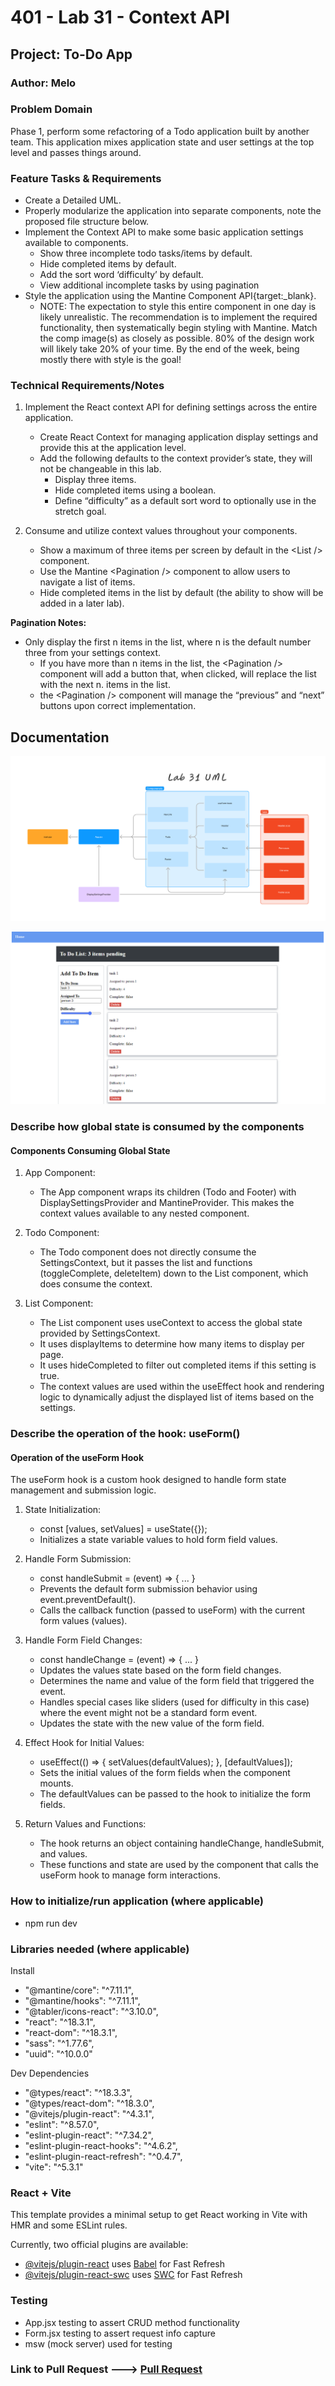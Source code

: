# 401 - Lab 31 - Context API

## Project: To-Do App

### Author: Melo

### Problem Domain

Phase 1, perform some refactoring of a Todo application built by another team. This application mixes application state and user settings at the top level and passes things around.

### Feature Tasks & Requirements

* Create a Detailed UML.
* Properly modularize the application into separate components, note the proposed file structure below.
* Implement the Context API to make some basic application settings available to components.
  * Show three incomplete todo tasks/items by default.
  * Hide completed items by default.
  * Add the sort word ‘difficulty’ by default.
  * View additional incomplete tasks by using pagination
* Style the application using the Mantine Component API{target:_blank}.
  * NOTE: The expectation to style this entire component in one day is likely unrealistic. The recommendation is to implement the required functionality, then systematically begin styling with Mantine. Match the comp image(s) as closely as possible. 80% of the design work will likely take 20% of your time. By the end of the week, being mostly there with style is the goal!

### Technical Requirements/Notes

1. Implement the React context API for defining settings across the entire application.

    * Create React Context for managing application display settings and provide this at the application level.
    * Add the following defaults to the context provider’s state, they will not be changeable in this lab.
      * Display three items.
      * Hide completed items using a boolean.
      * Define “difficulty” as a default sort word to optionally use in the stretch goal.

2. Consume and utilize context values throughout your components.

    * Show a maximum of three items per screen by default in the \<List /> component.
    * Use the Mantine \<Pagination /> component to allow users to navigate a list of items.
    * Hide completed items in the list by default (the ability to show will be added in a later lab).

**Pagination Notes:**

* Only display the first n items in the list, where n is the default number three from your settings context.
  * If you have more than n items in the list, the \<Pagination /> component will add a button that, when clicked, will replace the list with the next n. items in the list.
  * the \<Pagination /> component will manage the “previous” and “next” buttons upon correct implementation.

## Documentation

![UML](./assets/UML.png)

![Screenshot](./assets/screenshotLab31.png)

### Describe how global state is consumed by the components

#### Components Consuming Global State

1. App Component:

    * The App component wraps its children (Todo and Footer) with DisplaySettingsProvider and MantineProvider. This makes the context values available to any nested component.

2. Todo Component:

    * The Todo component does not directly consume the SettingsContext, but it passes the list and functions (toggleComplete, deleteItem) down to the List component, which does consume the context.

3. List Component:

    * The List component uses useContext to access the global state provided by SettingsContext.
    * It uses displayItems to determine how many items to display per page.
    * It uses hideCompleted to filter out completed items if this setting is true.
    * The context values are used within the useEffect hook and rendering logic to dynamically adjust the displayed list of items based on the settings.

### Describe the operation of the hook: useForm()

#### Operation of the useForm Hook

The useForm hook is a custom hook designed to handle form state management and submission logic.

1. State Initialization:

    * const [values, setValues] = useState({});
    * Initializes a state variable values to hold form field values.

2. Handle Form Submission:

    * const handleSubmit = (event) => { ... }
    * Prevents the default form submission behavior using event.preventDefault().
    * Calls the callback function (passed to useForm) with the current form values (values).

3. Handle Form Field Changes:

    * const handleChange = (event) => { ... }
    * Updates the values state based on the form field changes.
    * Determines the name and value of the form field that triggered the event.
    * Handles special cases like sliders (used for difficulty in this case) where the event might not be a standard form event.
    * Updates the state with the new value of the form field.

4. Effect Hook for Initial Values:

    * useEffect(() => { setValues(defaultValues); }, [defaultValues]);
    * Sets the initial values of the form fields when the component mounts.
    * The defaultValues can be passed to the hook to initialize the form fields.

5. Return Values and Functions:

    * The hook returns an object containing handleChange, handleSubmit, and values.
    * These functions and state are used by the component that calls the useForm hook to manage form interactions.

### How to initialize/run application (where applicable)

* npm run dev

### Libraries needed (where applicable)

Install

* "@mantine/core": "^7.11.1",
* "@mantine/hooks": "^7.11.1",
* "@tabler/icons-react": "^3.10.0",
* "react": "^18.3.1",
* "react-dom": "^18.3.1",
* "sass": "^1.77.6",
* "uuid": "^10.0.0"

Dev Dependencies

* "@types/react": "^18.3.3",
* "@types/react-dom": "^18.3.0",
* "@vitejs/plugin-react": "^4.3.1",
* "eslint": "^8.57.0",
* "eslint-plugin-react": "^7.34.2",
* "eslint-plugin-react-hooks": "^4.6.2",
* "eslint-plugin-react-refresh": "^0.4.7",
* "vite": "^5.3.1"

### React + Vite

This template provides a minimal setup to get React working in Vite with HMR and some ESLint rules.

Currently, two official plugins are available:

* [@vitejs/plugin-react](https://github.com/vitejs/vite-plugin-react/blob/main/packages/plugin-react/README.md) uses [Babel](https://babeljs.io/) for Fast Refresh
* [@vitejs/plugin-react-swc](https://github.com/vitejs/vite-plugin-react-swc) uses [SWC](https://swc.rs/) for Fast Refresh

### Testing

* App.jsx testing to assert CRUD method functionality
* Form.jsx testing to assert request info capture
* msw (mock server) used for testing

### Link to Pull Request ---> [Pull Request](https://github.com/MelodicXP/todo-app/pull/1)

